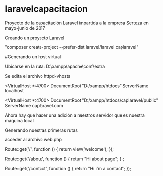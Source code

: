 # laravelcapacitacion
Proyecto de la capacitación Laravel impartida a la empresa Serteza en mayo-junio de 2017

Creando un proyecto Laravel

"composer create-project --prefer-dist laravel/laravel caplaravel"


#Generando un host virtual

Ubicarse en la ruta:
D:\xampp\apache\conf\extra

Se edita el archivo httpd-vhosts



<VirtualHost *:4700>
 DocumentRoot "D:/xampp/htdocs"
 ServerName localhost
</VirtualHost>

<VirtualHost *:4700>
 DocumentRoot "D:/xampp/htdocs/caplaravel/public"
 ServerName caplaravel.com
</VirtualHost>

Ahora hay que hacer una adición a nuestros servidor
que es nuestra máquina local

Generando nuestras primeras rutas

acceder al archivo web.php 

Route::get('/', function () {
    return view('welcome');
});


Route::get('/about', function () {
    return "Hi about page";
});

Route::get('/contact', function () {
    return "Hi i'm a contact";
});


